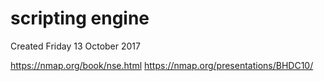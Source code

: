 # scripting engine
Created Friday 13 October 2017

<https://nmap.org/book/nse.html>
<https://nmap.org/presentations/BHDC10/>

